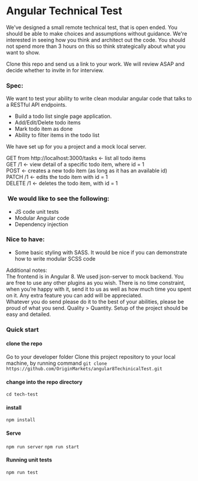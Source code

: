 # Angular Technical Test
We've designed a small remote technical test, that is open ended. You should be able to make choices and assumptions without guidance. We're interested in seeing how you think and architect out the code. You should not spend more than 3 hours on this so think strategically about what you want to show.

Clone this repo and send us a link to your work. We will review ASAP and decide whether to invite in for interview.

###  Spec:
We want to test your ability to write clean modular angular code that talks to a RESTful API endpoints.
* Build a todo list single page application.
* Add/Edit/Delete todo items
* Mark todo item as done
* Ability to filter items in the todo list

We have set up for you a project and a mock local server.              

GET  from http://localhost:3000/tasks ← list all todo items                 
GET /1 ← view detail of a specific todo item, where id = 1                  
POST ← creates a new todo item (as long as it has an available id)                 
PATCH /1 ← edits the todo item with id = 1             
DELETE /1 ← deletes the todo item, with id = 1               

              
###  We would like to see the following:

* JS code unit tests
* Modular Angular code 
* Dependency injection 

###  Nice to have:                 

* Some basic styling with SASS. It would be nice if you can demonstrate how to write modular SCSS code


Additional notes:            
The frontend is in Angular 8. We used json-server to mock backend. You are free to use any other plugins as you wish.
There is no time constraint, when you’re happy with it, send it to us as well as how much time you spent on it.
Any extra feature you can add will be appreciated.                
Whatever you do send please do it to the best of your abilities, please be proud of what you send. Quality > Quantity.
Setup of the project should be easy and detailed.


### Quick start
#### clone the repo
Go to your developer folder
Clone this project repository to your local machine, by running command
`git clone https://github.com/OriginMarkets/angular8TechinicalTest.git`

#### change into the repo directory
`cd tech-test`

#### install
`npm install`

#### Serve
`npm run server`
`npm run start`

#### Running unit tests
`npm run test`

